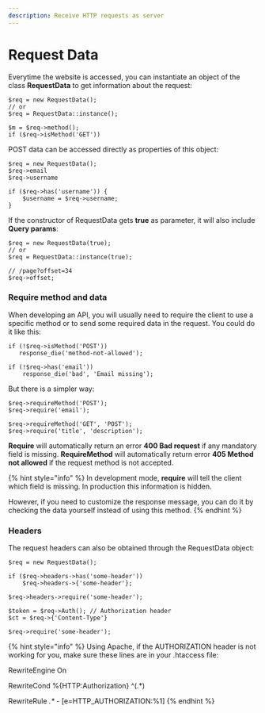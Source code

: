 ```yaml
---
description: Receive HTTP requests as server
---
```


# Request Data

Everytime the website is accessed, you can instantiate an object of the class **RequestData** to get information about the request:

```
$req = new RequestData();
// or
$req = RequestData::instance();

$m = $req->method();
if ($req->isMethod('GET'))
```

POST data can be accessed directly as properties of this object:

```
$req = new RequestData();
$req->email
$req->username

if ($req->has('username')) {
    $username = $req->username;
}
```

If the constructor of RequestData gets **true** as parameter, it will also include **Query params**:

```
$req = new RequestData(true);
// or
$req = RequestData::instance(true);

// /page?offset=34
$req->offset;
```

### Require method and data

When developing an API, you will usually need to require the client to use a specific method or to send some required data in the request. You could do it like this:

```
if (!$req->isMethod('POST'))
   response_die('method-not-allowed');
   
if (!$req->has('email'))
    response_die('bad', 'Email missing');
```

But there is a simpler way:

```
$req->requireMethod('POST');
$req->require('email');

$req->requireMethod('GET', 'POST');
$req->require('title', 'description');
```

**Require** will automatically return an error **400 Bad request** if any mandatory field is missing. **RequireMethod** will automatically return error **405 Method not allowed** if the request method is not accepted.

{% hint style="info" %}
In development mode, **require** will tell the client which field is missing. In production this information is hidden.

However, if you need to customize the response message, you can do it by checking the data yourself instead of using this method.
{% endhint %}

### Headers

The request headers can also be obtained through the RequestData object:

```
$req = new RequestData();

if ($req->headers->has('some-header'))
    $req->headers->{'some-header'};
    
$req->headers->require('some-header');

$token = $req->Auth(); // Authorization header
$ct = $req->{'Content-Type'}

$req->require('some-header');
```

{% hint style="info" %}
Using Apache, if the AUTHORIZATION header is not working for you, make sure these lines are in your .htaccess file:

RewriteEngine On

RewriteCond %{HTTP:Authorization} ^(.\*)

RewriteRule _.\*_ - \[e=HTTP\_AUTHORIZATION:%1]
{% endhint %}


